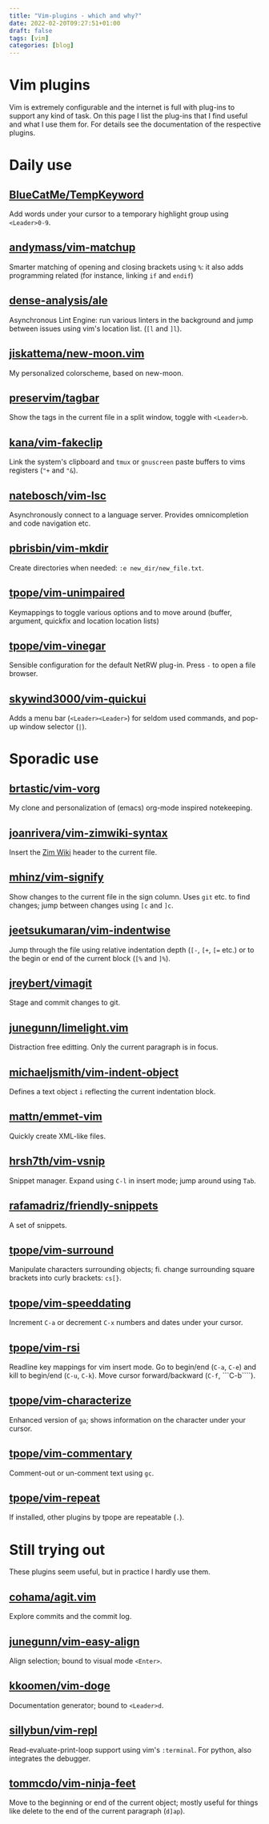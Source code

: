 ```yaml
---
title: "Vim-plugins - which and why?"
date: 2022-02-20T09:27:51+01:00
draft: false
tags: [vim]
categories: [blog]
---
```


# Vim plugins

Vim is extremely configurable and the internet is full with plug-ins to support
any kind of task. On this page I list the plug-ins that I find useful and
what I use them for. For details see the documentation of the respective
plugins.


# Daily use

## [BlueCatMe/TempKeyword](https://github.com/BlueCatMe/TempKeyword)

Add words under your cursor to a temporary highlight group using ```<Leader>0-9```.


## [andymass/vim-matchup](https://github.com/andymass/vim-matchup)

Smarter matching of opening and closing brackets using ```%```: it also adds programming
related (for instance, linking ```if``` and ```endif```)


## [dense-analysis/ale](https://github.com/dense-analysis/ale)

Asynchronous Lint Engine: run various linters in the background and jump between
issues using vim's location list. (```[l``` and ```]l```).


## [jiskattema/new-moon.vim](https://github.com/jiskattema/new-moon.vim)

My personalized colorscheme, based on new-moon.


## [preservim/tagbar](https://github.com/preservim/tagbar)

Show the tags in the current file in a split window, toggle with
```<Leader>b```.


## [kana/vim-fakeclip](https://github.com/kana/vim-fakeclip)

Link the system's clipboard and ```tmux``` or ```gnuscreen``` paste buffers to
vims registers (```"+``` and ```"&```).


## [natebosch/vim-lsc](https://github.com/natebosch/vim-lsc)

Asynchronously connect to a language server.
Provides omnicompletion and code navigation etc.


## [pbrisbin/vim-mkdir](https://github.com/pbrisbin/vim-mkdir)

Create directories when needed: ```:e new_dir/new_file.txt```.


## [tpope/vim-unimpaired](https://github.com/tpope/vim-unimpaired)

Keymappings to toggle various options and to move around (buffer,
argument, quickfix and location location lists)


## [tpope/vim-vinegar](https://github.com/tpope/vim-vinegar)

Sensible configuration for the default NetRW plug-in.
Press ```-``` to open a file browser.


## [skywind3000/vim-quickui](https://github.com/skywind3000/vim-quickui)

Adds a menu bar (```<Leader><Leader>```) for seldom used commands,
and pop-up window selector (```|```).

# Sporadic use

## [brtastic/vim-vorg](https://github.com/brtastic/vim-vorg)

My clone and personalization of (emacs) org-mode inspired notekeeping.


## [joanrivera/vim-zimwiki-syntax](https://github.com/joanrivera/vim-zimwiki-syntax)

Insert the [Zim Wiki](https://zim-wiki.org/) header to the current file.


## [mhinz/vim-signify](https://github.com/mhinz/vim-signify)

Show changes to the current file in the sign column.
Uses ```git``` etc. to find changes; jump between changes using ```[c``` and
```]c```.


## [jeetsukumaran/vim-indentwise](https://github.com/jeetsukumaran/vim-indentwise)

Jump through the file using relative indentation depth (```[-```, ```[+```,
```[=``` etc.) or to the begin or end of the current block (```[%``` and
```]%```).


## [jreybert/vimagit](https://github.com/jreybert/vimagit)

Stage and commit changes to git.


## [junegunn/limelight.vim](https://github.com/junegunn/limelight.vim)

Distraction free editting. Only the current paragraph is in focus.


## [michaeljsmith/vim-indent-object](https://github.com/michaeljsmith/vim-indent-object)

Defines a text object ```i``` reflecting the current indentation block.


## [mattn/emmet-vim](https://github.com/mattn/emmet-vim)

Quickly create XML-like files.


## [hrsh7th/vim-vsnip](https://github.com/hrsh7th/vim-vsnip)

Snippet manager. Expand using ```C-l``` in insert mode; jump around using
```Tab```.


## [rafamadriz/friendly-snippets](https://github.com/rafamadriz/friendly-snippets)

A set of snippets.


## [tpope/vim-surround](https://github.com/tpope/vim-surround)

Manipulate characters surrounding objects; fi. change surrounding square brackets into curly brackets:
```cs[}```.


## [tpope/vim-speeddating](https://github.com/tpope/vim-speeddating)

Increment ```C-a``` or decrement ```C-x``` numbers and dates under your cursor.


## [tpope/vim-rsi](https://github.com/tpope/vim-rsi)

Readline key mappings for vim insert mode. Go to begin/end (```C-a```, ```C-e```) and
kill to begin/end (```C-u```, ```C-k```).
Move cursor forward/backward (```C-f```, ```C-b````).


## [tpope/vim-characterize](https://github.com/tpope/vim-characterize)

Enhanced version of ```ga```; shows information on the character under your
cursor.


## [tpope/vim-commentary](https://github.com/tpope/vim-commentary)

Comment-out or un-comment text using ```gc```.


## [tpope/vim-repeat](https://github.com/tpope/vim-repeat)

If installed, other plugins by tpope are repeatable (```.```).


# Still trying out

These plugins seem useful, but in practice I hardly use them.


## [cohama/agit.vim](https://github.com/cohama/agit.vim)

Explore commits and the commit log.


## [junegunn/vim-easy-align](https://github.com/junegunn/vim-easy-align)

Align selection; bound to visual mode ```<Enter>```.


## [kkoomen/vim-doge](https://github.com/kkoomen/vim-doge)

Documentation generator; bound to ```<Leader>d```.


## [sillybun/vim-repl](https://github.com/sillybun/vim-repl)

Read-evaluate-print-loop support using vim's ```:terminal```.
For python, also integrates the debugger.


## [tommcdo/vim-ninja-feet](https://github.com/tommcdo/vim-ninja-feet)

Move to the beginning or end of the current object; mostly useful for things
like delete to the end of the current paragraph (```d]ap```).
